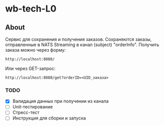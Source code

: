 # wb-tech-L0

## About

Сервис для сохранения и получения заказов. Сохраняются заказы, отправленные в NATS Streaming в канал (subject) "orderInfo". Получить заказа можно через форму:

```
http://localhost:8080/
```

Или через GET-запрос:

```
http://localhost:8080/get?orderID=<UID_заказа>
```

### TODO

- [x] Валидация данных при получении из канала
- [ ] Unit-тестирование
- [ ] Стресс-тест
- [ ] Инструкция для сборки и запуска
